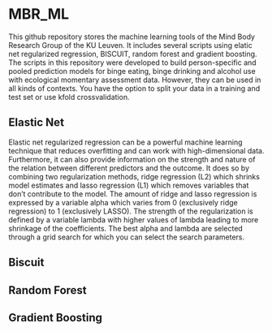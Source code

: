 # MBR_ML

This github repository stores the machine learning tools of the Mind Body Research Group of the KU Leuven. It includes several scripts using elatic net regularized regression, BISCUIT, random forest and gradient boosting. The scripts in this repository were developed to build person-specific and pooled prediction models for binge eating, binge drinking and alcohol use with ecological momentary assessment data. However, they can be used in all kinds of contexts. You have the option to split your data in a training and test set or use kfold crossvalidation. 

## Elastic Net

Elastic net regularized regression can be a powerful machine learning technique that reduces overfitting and can work with high-dimensional data. Furthermore, it can also provide information on the strength and nature of the relation between different predictors and the outcome. It does so by combining two regularization methods, ridge regression (L2) which shrinks model estimates and lasso regression (L1) which removes variables that don’t contribute to the model. The amount of ridge and lasso regression is expressed by a variable alpha which varies from 0 (exclusively ridge regression) to 1 (exclusively LASSO). The strength of the regularization is defined by a variable lambda with higher values of lambda leading to more shrinkage of the coefficients. The best alpha and lambda are selected through a grid search for which you can select the search parameters. 

## Biscuit

## Random Forest

## Gradient Boosting

